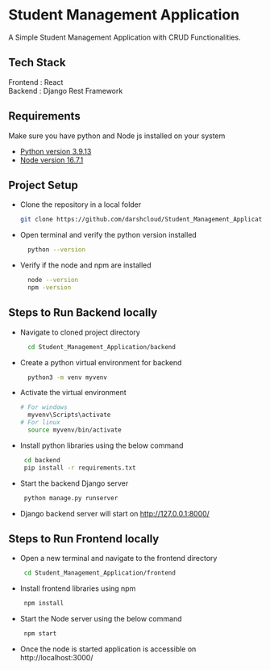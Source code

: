 # Student Management Application

A Simple Student Management Application with CRUD Functionalities.

## Tech Stack
Frontend : React <br/>
Backend : Django Rest Framework


## Requirements
Make sure you have python and Node js installed on your system
- [Python version 3.9.13](https://www.python.org/downloads/release/python-3913/) 
- [Node version 16.7.1](https://nodejs.org/en/download/)


## Project Setup

- Clone the repository in a local folder
    ```sh
    git clone https://github.com/darshcloud/Student_Management_Application.git 
    ```
- Open terminal and verify the python version installed
  ```sh
    python --version
    ```
- Verify if the node and npm are installed
  ```sh
    node --version
    npm -version
    ```
## Steps to Run Backend locally
- Navigate to cloned project directory
  ```sh
    cd Student_Management_Application/backend
    ```
- Create a python virtual environment for backend
  ```sh
    python3 -m venv myvenv
    ```
- Activate the virtual environment
  ```sh
  # For windows
    myvenv\Scripts\activate
  # For linux
    source myvenv/bin/activate
    ```
- Install python libraries using the below command
  ```sh
   cd backend
   pip install -r requirements.txt
    ```
- Start the backend Django server
  ```sh
   python manage.py runserver
    ```
- Django backend server will start on http://127.0.0.1:8000/

## Steps to Run Frontend locally
- Open a new terminal and navigate to the frontend directory
  ```sh
   cd Student_Management_Application/frontend
    ```
- Install frontend libraries using npm
  ```sh
   npm install
    ```
- Start the Node server using the below command
  ```sh
   npm start
    ```
- Once the node is started application is accessible on http://localhost:3000/
